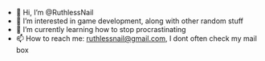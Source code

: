 - 👋 Hi, I’m @RuthlessNail
- 👀 I’m interested in game development, along with other random stuff
- 🌱 I’m currently learning how to stop procrastinating
- 📫 How to reach me: ruthlessnail@gmail.com, I dont often check my mail box

<!---
RuthlessNail/RuthlessNail is a ✨ special ✨ repository because its `README.md` (this file) appears on your GitHub profile.
You can click the Preview link to take a look at your changes.
--->
